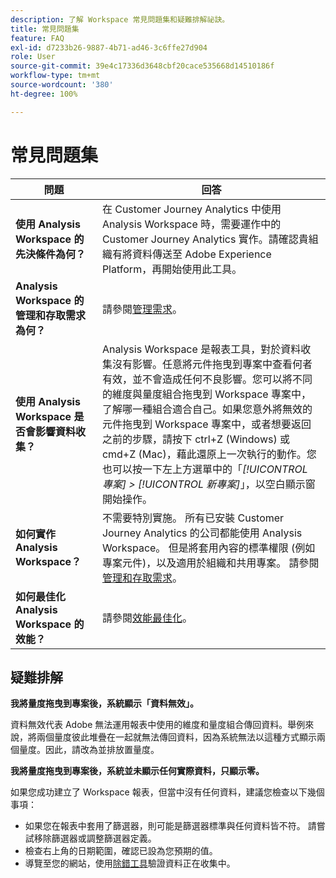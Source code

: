 ```yaml
---
description: 了解 Workspace 常見問題集和疑難排解祕訣。
title: 常見問題集
feature: FAQ
exl-id: d7233b26-9887-4b71-ad46-3c6ffe27d904
role: User
source-git-commit: 39e4c17336d3648cbf20cace535668d14510186f
workflow-type: tm+mt
source-wordcount: '380'
ht-degree: 100%

---
```


# 常見問題集

| 問題 | 回答 |
|--- |--- |
| **使用 Analysis Workspace 的先決條件為何？** | 在 Customer Journey Analytics 中使用 Analysis Workspace 時，需要運作中的 Customer Journey Analytics 實作。請確認貴組織有將資料傳送至 Adobe Experience Platform，再開始使用此工具。 |
| **Analysis Workspace 的管理和存取需求為何？** | 請參閱[管理需求](/help/analysis-workspace/workspace-faq/frequently-asked-questions-analysis-workspace.md)。 |
| **使用 Analysis Workspace 是否會影響資料收集？** | Analysis Workspace 是報表工具，對於資料收集沒有影響。任意將元件拖曳到專案中查看何者有效，並不會造成任何不良影響。您可以將不同的維度與量度組合拖曳到 Workspace 專案中，了解哪一種組合適合自己。如果您意外將無效的元件拖曳到 Workspace 專案中，或者想要返回之前的步驟，請按下 ctrl+Z (Windows) 或 cmd+Z (Mac)，藉此還原上一次執行的動作。您也可以按一下左上方選單中的「*[!UICONTROL 專案] > [!UICONTROL 新專案]*」，以空白顯示窗開始操作。 |
| **如何實作 Analysis Workspace？** | 不需要特別實施。 所有已安裝 Customer Journey Analytics 的公司都能使用 Analysis Workspace。 但是將套用內容的標準權限 (例如專案元件)，以及適用於組織和共用專案。 請參閱[管理和存取需求](/help/analysis-workspace/workspace-faq/frequently-asked-questions-analysis-workspace.md)。 |
| **如何最佳化 Analysis Workspace 的效能？** | 請參閱[效能最佳化](/help/technotes/optimizing-performance.md)。 |

## 疑難排解

**我將量度拖曳到專案後，系統顯示「資料無效」。**

資料無效代表 Adobe 無法運用報表中使用的維度和量度組合傳回資料。舉例來說，將兩個量度彼此堆疊在一起就無法傳回資料，因為系統無法以這種方式顯示兩個量度。因此，請改為並排放置量度。

**我將量度拖曳到專案後，系統並未顯示任何實際資料，只顯示零。**

如果您成功建立了 Workspace 報表，但當中沒有任何資料，建議您檢查以下幾個事項：

* 如果您在報表中套用了篩選器，則可能是篩選器標準與任何資料皆不符。 請嘗試移除篩選器或調整篩選器定義。
* 檢查右上角的日期範圍，確認已設為您預期的值。
* 導覽至您的網站，使用[除錯工具](https://experienceleague.adobe.com/docs/debugger/using/experience-cloud-debugger.html)驗證資料正在收集中。
